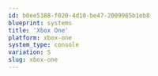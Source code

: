 ```yaml
---
id: b0ee5388-f020-4d10-be47-2009985b1eb8
blueprint: systems
title: 'Xbox One'
platform: xbox-one
system_type: console
variation: S
slug: xbox-one
---
```

